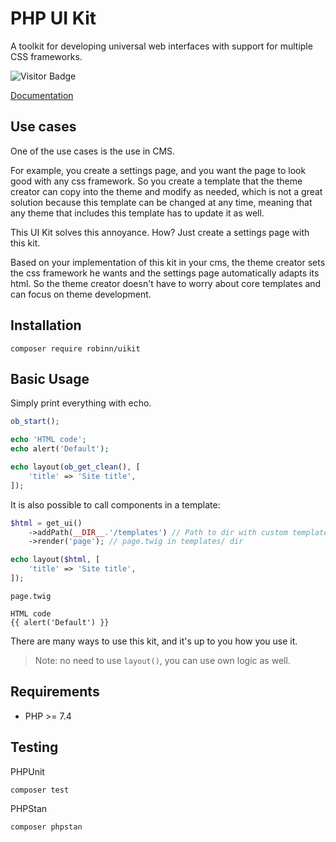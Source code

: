 # PHP UI Kit

A toolkit for developing universal web interfaces with support for multiple CSS frameworks.

![Visitor Badge](https://visitor-badge.laobi.icu/badge?page_id=RobiNN1.PHP-UI-Kit)

[Documentation](https://uikit.kelcak.com/)

## Use cases

One of the use cases is the use in CMS.

For example, you create a settings page, and you want the page to look good with any css framework.
So you create a template that the theme creator can copy into the theme and modify as needed,
which is not a great solution because this template can be changed at any time,
meaning that any theme that includes this template has to update it as well.

This UI Kit solves this annoyance. How? Just create a settings page with this kit.

Based on your implementation of this kit in your cms, the theme creator sets the css
framework he wants and the settings page automatically adapts its html.
So the theme creator doesn't have to worry about core templates and can focus on theme development.

## Installation

```
composer require robinn/uikit
```

## Basic Usage

Simply print everything with echo.

```php
ob_start();

echo 'HTML code';
echo alert('Default');

echo layout(ob_get_clean(), [
    'title' => 'Site title',
]);
```

It is also possible to call components in a template:

```php
$html = get_ui()
    ->addPath(__DIR__.'/templates') // Path to dir with custom templates
    ->render('page'); // page.twig in templates/ dir

echo layout($html, [
    'title' => 'Site title',
]);
```

`page.twig`

```twig
HTML code
{{ alert('Default') }}
```

There are many ways to use this kit, and it's up to you how you use it.

> Note: no need to use `layout()`, you can use own logic as well.

## Requirements

- PHP >= 7.4

## Testing

PHPUnit

```
composer test
```

PHPStan

```
composer phpstan
```
